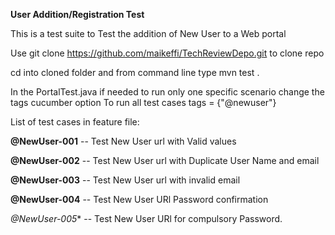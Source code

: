 **User Addition/Registration Test** 

This is a test suite to Test the addition of New User to a Web portal

Use git clone https://github.com/maikeffi/TechReviewDepo.git to clone repo 

cd into cloned folder and from command line type mvn test .

In the PortalTest.java if needed to run only one specific scenario change the tags cucumber option
To run all test cases tags = {"@newuser"}  

List of test cases in feature file:

**@NewUser-001** --  Test New User url with Valid values 

**@NewUser-002** -- Test New User url with Duplicate User Name and email

**@NewUser-003** -- Test New User url with invalid email

**@NewUser-004** -- Test New User URl Password confirmation

*@NewUser-005** -- Test New User URl for compulsory Password.



 

